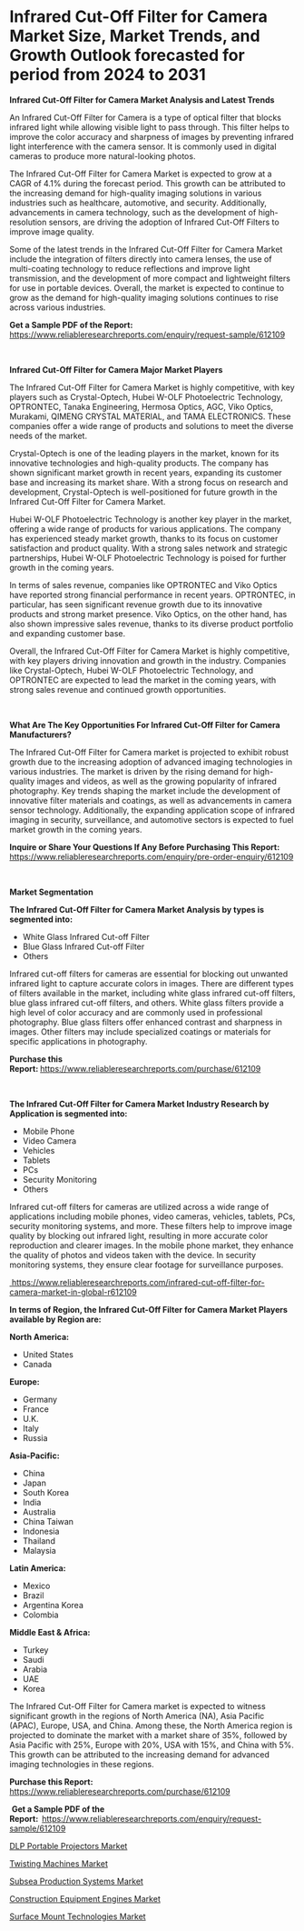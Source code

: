 <p><h1>Infrared Cut-Off Filter for Camera Market Size, Market Trends, and Growth Outlook forecasted for period from 2024 to 2031</h1></p><p><strong>Infrared Cut-Off Filter for Camera Market Analysis and Latest Trends</strong></p>
<p><p>An Infrared Cut-Off Filter for Camera is a type of optical filter that blocks infrared light while allowing visible light to pass through. This filter helps to improve the color accuracy and sharpness of images by preventing infrared light interference with the camera sensor. It is commonly used in digital cameras to produce more natural-looking photos.</p><p>The Infrared Cut-Off Filter for Camera Market is expected to grow at a CAGR of 4.1% during the forecast period. This growth can be attributed to the increasing demand for high-quality imaging solutions in various industries such as healthcare, automotive, and security. Additionally, advancements in camera technology, such as the development of high-resolution sensors, are driving the adoption of Infrared Cut-Off Filters to improve image quality.</p><p>Some of the latest trends in the Infrared Cut-Off Filter for Camera Market include the integration of filters directly into camera lenses, the use of multi-coating technology to reduce reflections and improve light transmission, and the development of more compact and lightweight filters for use in portable devices. Overall, the market is expected to continue to grow as the demand for high-quality imaging solutions continues to rise across various industries.</p></p>
<p><strong>Get a Sample PDF of the Report:&nbsp;</strong> <a href="https://www.reliableresearchreports.com/enquiry/request-sample/612109">https://www.reliableresearchreports.com/enquiry/request-sample/612109</a></p>
<p>&nbsp;</p>
<p><strong>Infrared Cut-Off Filter for Camera Major Market Players</strong></p>
<p><p>The Infrared Cut-Off Filter for Camera Market is highly competitive, with key players such as Crystal-Optech, Hubei W-OLF Photoelectric Technology, OPTRONTEC, Tanaka Engineering, Hermosa Optics, AGC, Viko Optics, Murakami, QIMENG CRYSTAL MATERIAL, and TAMA ELECTRONICS. These companies offer a wide range of products and solutions to meet the diverse needs of the market.</p><p>Crystal-Optech is one of the leading players in the market, known for its innovative technologies and high-quality products. The company has shown significant market growth in recent years, expanding its customer base and increasing its market share. With a strong focus on research and development, Crystal-Optech is well-positioned for future growth in the Infrared Cut-Off Filter for Camera Market.</p><p>Hubei W-OLF Photoelectric Technology is another key player in the market, offering a wide range of products for various applications. The company has experienced steady market growth, thanks to its focus on customer satisfaction and product quality. With a strong sales network and strategic partnerships, Hubei W-OLF Photoelectric Technology is poised for further growth in the coming years.</p><p>In terms of sales revenue, companies like OPTRONTEC and Viko Optics have reported strong financial performance in recent years. OPTRONTEC, in particular, has seen significant revenue growth due to its innovative products and strong market presence. Viko Optics, on the other hand, has also shown impressive sales revenue, thanks to its diverse product portfolio and expanding customer base.</p><p>Overall, the Infrared Cut-Off Filter for Camera Market is highly competitive, with key players driving innovation and growth in the industry. Companies like Crystal-Optech, Hubei W-OLF Photoelectric Technology, and OPTRONTEC are expected to lead the market in the coming years, with strong sales revenue and continued growth opportunities.</p></p>
<p>&nbsp;</p>
<p><strong>What Are The Key Opportunities For Infrared Cut-Off Filter for Camera Manufacturers?</strong></p>
<p><p>The Infrared Cut-Off Filter for Camera market is projected to exhibit robust growth due to the increasing adoption of advanced imaging technologies in various industries. The market is driven by the rising demand for high-quality images and videos, as well as the growing popularity of infrared photography. Key trends shaping the market include the development of innovative filter materials and coatings, as well as advancements in camera sensor technology. Additionally, the expanding application scope of infrared imaging in security, surveillance, and automotive sectors is expected to fuel market growth in the coming years.</p></p>
<p><strong>Inquire or Share Your Questions If Any Before Purchasing This Report:</strong> <a href="https://www.reliableresearchreports.com/enquiry/pre-order-enquiry/612109">https://www.reliableresearchreports.com/enquiry/pre-order-enquiry/612109</a></p>
<p>&nbsp;</p>
<p><strong>Market Segmentation</strong></p>
<p><strong>The Infrared Cut-Off Filter for Camera Market Analysis by types is segmented into:</strong></p>
<p><ul><li>White Glass Infrared Cut-off Filter</li><li>Blue Glass Infrared Cut-off Filter</li><li>Others</li></ul></p>
<p><p>Infrared cut-off filters for cameras are essential for blocking out unwanted infrared light to capture accurate colors in images. There are different types of filters available in the market, including white glass infrared cut-off filters, blue glass infrared cut-off filters, and others. White glass filters provide a high level of color accuracy and are commonly used in professional photography. Blue glass filters offer enhanced contrast and sharpness in images. Other filters may include specialized coatings or materials for specific applications in photography.</p></p>
<p><strong>Purchase this Report:&nbsp;</strong><a href="https://www.reliableresearchreports.com/purchase/612109">https://www.reliableresearchreports.com/purchase/612109</a></p>
<p>&nbsp;</p>
<p><strong>The Infrared Cut-Off Filter for Camera Market Industry Research by Application is segmented into:</strong></p>
<p><ul><li>Mobile Phone</li><li>Video Camera</li><li>Vehicles</li><li>Tablets</li><li>PCs</li><li>Security Monitoring</li><li>Others</li></ul></p>
<p><p>Infrared cut-off filters for cameras are utilized across a wide range of applications including mobile phones, video cameras, vehicles, tablets, PCs, security monitoring systems, and more. These filters help to improve image quality by blocking out infrared light, resulting in more accurate color reproduction and clearer images. In the mobile phone market, they enhance the quality of photos and videos taken with the device. In security monitoring systems, they ensure clear footage for surveillance purposes.</p></p>
<p><a href="https://www.reliableresearchreports.com/infrared-cut-off-filter-for-camera-market-in-global-r612109">&nbsp;https://www.reliableresearchreports.com/infrared-cut-off-filter-for-camera-market-in-global-r612109</a></p>
<p><strong>In terms of Region, the Infrared Cut-Off Filter for Camera Market Players available by Region are:</strong></p>
<p>
    <p> <strong> North America: </strong>
        <ul>
            <li>United States</li>
            <li>Canada</li>
        </ul>
        </p> 
    <p> <strong> Europe: </strong>
        <ul>
            <li>Germany</li>
            <li>France</li>
            <li>U.K.</li>
            <li>Italy</li>
            <li>Russia</li>
        </ul>
        </p> 
    <p> <strong> Asia-Pacific: </strong>
        <ul>
            <li>China</li>
            <li>Japan</li>
            <li>South Korea</li>
            <li>India</li>
            <li>Australia</li>
            <li>China Taiwan</li>
            <li>Indonesia</li>
            <li>Thailand</li>
            <li>Malaysia</li>
        </ul>
        </p> 
    <p> <strong> Latin America: </strong>
        <ul>
            <li>Mexico</li>
            <li>Brazil</li>
            <li>Argentina Korea</li>
            <li>Colombia</li>
        </ul>
        </p> 
    <p> <strong> Middle East & Africa: </strong>
        <ul>
            <li>Turkey</li>
            <li>Saudi</li>
            <li>Arabia</li>
            <li>UAE</li>
            <li>Korea</li>
        </ul>
    </p>
    </p>
<p><p>The Infrared Cut-Off Filter for Camera market is expected to witness significant growth in the regions of North America (NA), Asia Pacific (APAC), Europe, USA, and China. Among these, the North America region is projected to dominate the market with a market share of 35%, followed by Asia Pacific with 25%, Europe with 20%, USA with 15%, and China with 5%. This growth can be attributed to the increasing demand for advanced imaging technologies in these regions.</p></p>
<p><strong>Purchase this Report: </strong><a href="https://www.reliableresearchreports.com/purchase/612109">https://www.reliableresearchreports.com/purchase/612109</a></p>
<p>&nbsp;<strong>Get a Sample PDF of the Report:&nbsp;&nbsp;</strong><a href="https://www.reliableresearchreports.com/enquiry/request-sample/612109">https://www.reliableresearchreports.com/enquiry/request-sample/612109</a></p>
<p><strong></strong></p>
<p><p><a href="https://medium.com/@jackiegrady1910/global-dlp-portable-projectors-industry-research-report-competitive-landscape-market-size-9227b81234e2">DLP Portable Projectors Market</a></p><p><a href="https://github.com/EveKerluke2023/Market-Research-Report-List-2/blob/main/twisting-machines-market.md">Twisting Machines Market</a></p><p><a href="https://issuu.com/reportprime-2/docs/subsea-production-systems-market-size-2030.pptx">Subsea Production Systems Market</a></p><p><a href="https://github.com/angeliabkratze/Market-Research-Report-List-2/blob/main/construction-equipment-engines-market.md">Construction Equipment Engines Market</a></p><p><a href="https://issuu.com/reportprime-2/docs/surface-mount-technologies-market-size-2030.pptx">Surface Mount Technologies Market</a></p></p>